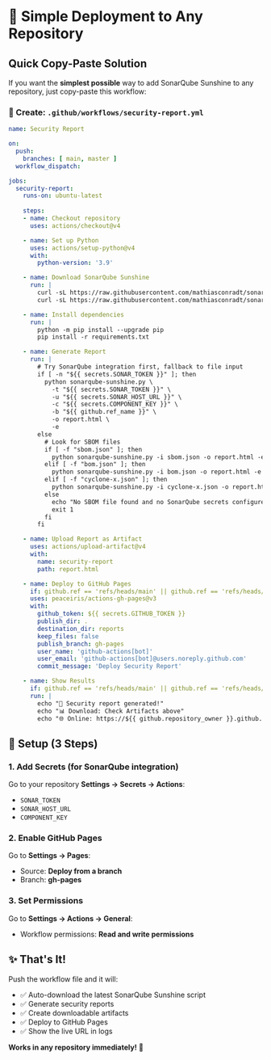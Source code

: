 # 🚀 Simple Deployment to Any Repository

## Quick Copy-Paste Solution

If you want the **simplest possible** way to add SonarQube Sunshine to any repository, just copy-paste this workflow:

### 📁 Create: `.github/workflows/security-report.yml`

```yaml
name: Security Report

on:
  push:
    branches: [ main, master ]
  workflow_dispatch:

jobs:
  security-report:
    runs-on: ubuntu-latest
    
    steps:
    - name: Checkout repository
      uses: actions/checkout@v4

    - name: Set up Python
      uses: actions/setup-python@v4
      with:
        python-version: '3.9'

    - name: Download SonarQube Sunshine
      run: |
        curl -sL https://raw.githubusercontent.com/mathiasconradt/sonarqube-sunshine/main/sonarqube-sunshine.py -o sonarqube-sunshine.py
        curl -sL https://raw.githubusercontent.com/mathiasconradt/sonarqube-sunshine/main/requirements.txt -o requirements.txt

    - name: Install dependencies
      run: |
        python -m pip install --upgrade pip
        pip install -r requirements.txt

    - name: Generate Report
      run: |
        # Try SonarQube integration first, fallback to file input
        if [ -n "${{ secrets.SONAR_TOKEN }}" ]; then
          python sonarqube-sunshine.py \
            -t "${{ secrets.SONAR_TOKEN }}" \
            -u "${{ secrets.SONAR_HOST_URL }}" \
            -c "${{ secrets.COMPONENT_KEY }}" \
            -b "${{ github.ref_name }}" \
            -o report.html \
            -e
        else
          # Look for SBOM files
          if [ -f "sbom.json" ]; then
            python sonarqube-sunshine.py -i sbom.json -o report.html -e
          elif [ -f "bom.json" ]; then
            python sonarqube-sunshine.py -i bom.json -o report.html -e
          elif [ -f "cyclone-x.json" ]; then
            python sonarqube-sunshine.py -i cyclone-x.json -o report.html -e
          else
            echo "No SBOM file found and no SonarQube secrets configured"
            exit 1
          fi
        fi

    - name: Upload Report as Artifact
      uses: actions/upload-artifact@v4
      with:
        name: security-report
        path: report.html

    - name: Deploy to GitHub Pages
      if: github.ref == 'refs/heads/main' || github.ref == 'refs/heads/master'
      uses: peaceiris/actions-gh-pages@v3
      with:
        github_token: ${{ secrets.GITHUB_TOKEN }}
        publish_dir: .
        destination_dir: reports
        keep_files: false
        publish_branch: gh-pages
        user_name: 'github-actions[bot]'
        user_email: 'github-actions[bot]@users.noreply.github.com'
        commit_message: 'Deploy Security Report'

    - name: Show Results
      if: github.ref == 'refs/heads/main' || github.ref == 'refs/heads/master'
      run: |
        echo "🎉 Security report generated!"
        echo "📊 Download: Check Artifacts above"
        echo "🌐 Online: https://${{ github.repository_owner }}.github.io/${{ github.event.repository.name }}/reports/report.html"
```

## 🔧 Setup (3 Steps)

### 1. Add Secrets (for SonarQube integration)
Go to your repository **Settings → Secrets → Actions**:
- `SONAR_TOKEN`
- `SONAR_HOST_URL` 
- `COMPONENT_KEY`

### 2. Enable GitHub Pages
Go to **Settings → Pages**:
- Source: **Deploy from a branch**
- Branch: **gh-pages**

### 3. Set Permissions
Go to **Settings → Actions → General**:
- Workflow permissions: **Read and write permissions**

## ✨ That's It!

Push the workflow file and it will:
- ✅ Auto-download the latest SonarQube Sunshine script
- ✅ Generate security reports
- ✅ Create downloadable artifacts  
- ✅ Deploy to GitHub Pages
- ✅ Show the live URL in logs

**Works in any repository immediately!** 🚀
